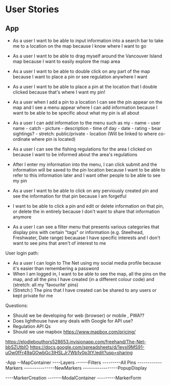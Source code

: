 # User Stories

## App

- As a user I want to be able to input information into a search bar to take me to a location on the map because I know where I want to go
- As a user I want to be able to drag myself around the Vancouver Island map because I want to easily explore the map area
- As a user I want to be able to double click on any part of the map because I want to place a pin or see regulation anywhere I want
- As a user I want to be able to place a pin at the location that I double clicked because that's where I want my pin!
- As a user when I add a pin to a location I can see the pin appear on the map and I see a menu appear where I can add information because I want to be able to be specific about what my pin is all about

- As a user I can add information to the menu such as my
        - name
        - user name 
        - catch
        - picture 
        - description 
        - time of day
        - date
        - rating
        - bear sightings?
        - stretch: public/private
        - location (Will be linked to where co-ordinate where pin is located)
      

- As a user I can see the fishing regulations for the area I clicked on because I want to be informed about the area's regulations 
- After I enter my information into the menu, I can click submit and the information will be saved to the pin location because I want to be able to refer to this information later and I want other people to be able to see my pin
- As a user I want to be able to click on any perviously created pin and see the information for that pin because I am forgetful
- I want to be able to click a pin and edit or delete information on that pin, or delete the in entirely because I don't want to share that information anymore

- As a user I can see a filter menu that presents various categories that display pins with certain "tags" or information (e.g. Steelhead, Freshwater, Date range) becauase I have specific interests and I don't want to see pins that aren't of interest to me

User login path:

- As a user I can login to The Net using my social media profile because it's easier than remembering a password
- When I am logged in, I want to be able to see the map, all the pins on the map, and all the pins I have created (in a different colour code) and (stretch: all my 'favourite' pins)
- (Stretch:) The pins that I have created can be shared to any users or kept private for me


Questions:

- Should we be developing for web (browser) or mobile , PWA??
- Does lighthouse have any deals with Google for API use?
- Regulation API Qs
- Should we use mapbox https://www.mapbox.com/pricing/


https://elodiebouthors528653.invisionapp.com/freehand/The-Net-bbSZUtbIO
https://docs.google.com/spreadsheets/d/1eysI9MS91-uOw0fFr49aGOwbGc3IHSLJr7Wb1v0p3tY/edit?usp=sharing











-App
--MapContainer
----Layers
------Filters
---------All Pins
------------Markers
---------------NewMarkers
-----------------PopupDisplay


----MarkerCreation
-------ModalContainer
---------MarkerForm